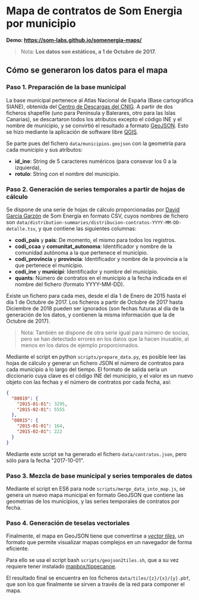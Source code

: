 # Mapa de contratos de Som Energia por municipio

**Demo: https://som-labs.github.io/somenergia-maps/**

> Nota: **Los datos son estáticos, a 1 de Octubre de 2017.**


## Cómo se generaron los datos para el mapa

### Paso 1. Preparación de la base municipal

La base municipal pertenece al Atlas Nacional de España (Base cartográfica SIANE), obtenida del [Centro de Descargas del CNIG](http://centrodedescargas.cnig.es/CentroDescargas/index.jsp).
A partir de dos ficheros shapefile (uno para Península y Balerares, otro para las Islas Canarias), se descartaron todos
los atributos excepto el código INE y el nombre de municipio, y se convirtió el resultado a formato [GeoJSON](https://tools.ietf.org/html/rfc7946).
Esto se hizo mediante la aplicación de software libre [QGIS](http://www.qgis.org).

Se parte pues del fichero `data/municipios.geojson` con la geometría para cada municipio y sus atributos:
   * **id_ine**: String de 5 caracteres numéricos (para consevar los 0 a la izquierda),
   * **rotulo**: String con el nombre del municipio.


### Paso 2. Generación de series temporales a partir de hojas de cálculo

Se dispone de una serie de hojas de cálculo proporcionadas por [David García Garzón](https://github.com/vokimon) de Som Energia en formato CSV, cuyos nombres de fichero son
`data/distribution-summaries/distribucion-contratos-YYYY-MM-DD-detalle.tsv`, y que contiene las siguientes columnas:
   * **codi_pais** y **pais**: De momento, el mismo para todos los registros.
   * **codi_ccaa** y **comunitat_autonoma**: Identificador y nombre de la comunidad autónoma a la que pertenece el municipio.
   * **codi_provincia** y **provincia**: Identificador y nombre de la provincia a la que pertenece el municipio.
   * **codi_ine** y **municipi**: Identificador y nombre del municipio.
   * **quants**: Número de contratos en el municipio a la fecha indicada en el nombre del fichero (formato YYYY-MM-DD).

Existe un fichero para cada mes, desde el día 1 de Enero de 2015 hasta el día 1 de Octubre de 2017.
Los ficheros a partir de Octubre de 2017 hasta Diciembre de 2018 pueden ser ignorados (son fechas futuras al día de la generación
de los datos, y contienen la misma información que la de Octubre de 2017).  

> Nota: También se dispone de otra serie igual para número de socias, pero se han detectado errores en los datos que la hacen inusable,
> al menos en los datos de ejemplo proporcionados. 

Mediante el script en python `scripts/prepare_data.py`, es posible leer las hojas de cálculo y generar
un fichero JSON el número de contratos para cada municipio a lo largo del tiempo. El formato de salida
sería un diccionario cuya clave es el código INE del municipio, y el valor es un nuevo objeto con las
fechas y el número de contratos por cada fecha, así:

```json
{
  "08019": {
    "2015-01-01": 3295,
    "2015-02-01": 5555
  },
  "08015": {
    "2015-01-01": 164,
    "2015-02-01": 222
  }
}
```

Mediante este script se ha generado el fichero `data/contratos.json`, pero sólo para la fecha "2017-10-01".


### Paso 3. Mezcla de base municipal y series temporales de datos

Mediante el script en ES6 para node `scripts/merge_data_into_map.js`, se genera un nuevo mapa municipal
en formato GeoJSON que contiene las geometrías de los municipios, y las series temporales de contratos
por fecha.


### Paso 4. Generación de teselas vectoriales

Finalmente, el mapa en GeoJSON tiene que convertirse a [*vector tiles*](https://www.mapbox.com/vector-tiles/), un
formato que permite visualizar mapas complejos en un navegador de forma eficiente.

Para ello se usa el script bash `scripts/geojson2tiles.sh`, que a su vez requiere tener instalado
[mapbox/tippecanoe](https://github.com/mapbox/tippecanoe).

El resultado final se encuentra en los ficheros `data/tiles/{z}/{x}/{y}.pbf`, que son los que finalmente
se sirven a través de la red para componer el mapa.
